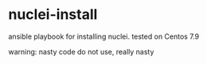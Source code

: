 # nuclei-install
ansible playbook for installing nuclei.
tested on Centos 7.9

warning: nasty code do not use, really nasty

